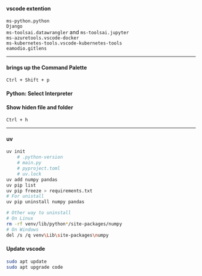 
#### vscode extention
`ms-python.python`<br>
`Django`<br>
`ms-toolsai.datawrangler` and `ms-toolsai.jupyter`<br>
`ms-azuretools.vscode-docker`<br>
`ms-kubernetes-tools.vscode-kubernetes-tools`<br>
`eamodio.gitlens`<br>

---

#### brings up the Command Palette
`Ctrl + Shift + p`

#### Python: Select Interpreter

#### Show hiden file and folder 
`Ctrl + h`

---

#### uv
```bash
uv init
    # .python-version
    # main.py
    # pyproject.toml
    # uv.lock
uv add numpy pandas
uv pip list
uv pip freeze > requirements.txt
# For unistall
uv pip uninstall numpy pandas

# Other way to uninstall
# On Linux
rm -rf venv/lib/python*/site-packages/numpy
# On Windows
del /s /q venv\Lib\site-packages\numpy
```

#### Update vscode
```bash
sudo apt update
sudo apt upgrade code
```
